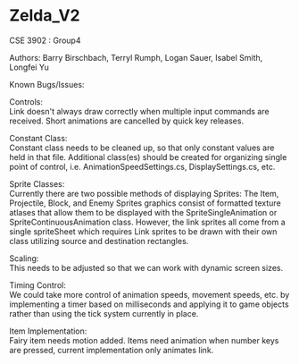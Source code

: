 # Zelda_V2

CSE 3902 : Group4

Authors: Barry Birschbach, Terryl Rumph, Logan Sauer, Isabel Smith, Longfei Yu


Known Bugs/Issues:

Controls:  
Link doesn't always draw correctly when multiple input commands are received. Short animations are cancelled by quick key releases. 

Constant Class:  
Constant class needs to be cleaned up, so that only constant values are held in that file.  Additional class(es) should be created for organizing single point of control, i.e. AnimationSpeedSettings.cs, DisplaySettings.cs, etc.

Sprite Classes:  
Currently there are two possible methods of displaying Sprites:  The Item, Projectile, Block, and Enemy Sprites graphics consist of formatted texture atlases that allow them to be displayed with the SpriteSingleAnimation or SpriteContinuousAnimation class.  However, the link sprites all come from a single spriteSheet which requires Link sprites to be drawn with their own class utilizing source and destination rectangles.

Scaling:  
This needs to be adjusted so that we can work with dynamic screen sizes.

Timing Control:  
We could take more control of animation speeds, movement speeds, etc.  by implementing a timer based on milliseconds and applying it to game objects rather than using the tick system currently in place.

Item Implementation:  
Fairy item needs motion added. Items need animation when number keys are pressed, current implementation only animates link.



